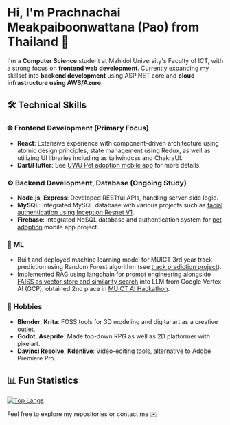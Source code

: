 # Hi, I'm Prachnachai Meakpaiboonwattana (Pao) from Thailand 👋

I'm a **Computer Science** student at Mahidol University's Faculty of ICT, with a strong focus on **frontend web development**. Currently expanding my skillset into **backend development** using ASP.NET core and **cloud infrastructure using AWS/Azure**.

## 🛠 Technical Skills

### 🌐 Frontend Development (Primary Focus)
- **React**: Extensive experience with component-driven architecture using atomic design principles, state management using Redux, as well as utilizing UI libraries including as tailwindcss and ChakraUI.
- **Dart/Flutter**: See [UWU Pet adoption mobile app](https://github.com/pmwatt/muict-uwu-pet-adoption) for more details.

### ⚙️ Backend Development, Database (Ongoing Study)
- **Node.js**, **Express**: Developed RESTful APIs, handling server-side logic.
- **MySQL**: Integrated MySQL database with various projects such as [facial authentication using Inception Resnet V1](https://github.com/pmwatt/comsec_faceauth).
- **Firebase**: Integrated NoSQL database and authentication system for [pet adoption](https://github.com/pmwatt/muict-uwu-pet-adoption) mobile app project.

### 🤖 ML
- Built and deployed machine learning model for MUICT 3rd year track prediction using Random Forest algorithm (see [track prediction project](https://github.com/pmwatt/muict_trackpred)).
- Implemented RAG using [langchain for prompt engineering](https://www.langchain.com/) alongside [FAISS as vector store and similarity search](https://github.com/facebookresearch/faiss) into LLM from Google Vertex AI (GCP), obtained 2nd place in [MUICT AI Hackathon](https://www.ict.mahidol.ac.th/muaihackathon2024/).

### 🎨 Hobbies
- **Blender**, **Krita**: FOSS tools for 3D modeling and digital art as a creative outlet.
- **Godot**, **Aseprite**: Made top-down RPG as well as 2D platformer with pixelart.
- **Davinci Resolve**, **Kdenlive**: Video-editing tools, alternative to Adobe Premiere Pro. 

## 📊 Fun Statistics
[![Top Langs](https://github-readme-stats.vercel.app/api/top-langs/?username=pmwatt&theme=transparent&layout=compact)](https://github.com/anuraghazra/github-readme-stats)

Feel free to explore my repositories or contact me ✉️

<!--
**pmwatt/pmwatt** is a ✨ _special_ ✨ repository because its `README.md` (this file) appears on your GitHub profile.

Here are some ideas to get you started:

- 🔭 I’m currently working on ...
- 🌱 I’m currently learning ...
- 👯 I’m looking to collaborate on ...
- 🤔 I’m looking for help with ...
- 💬 Ask me about ...
- 📫 How to reach me: ...
- 😄 Pronouns: ...
- ⚡ Fun fact: ...
-->
